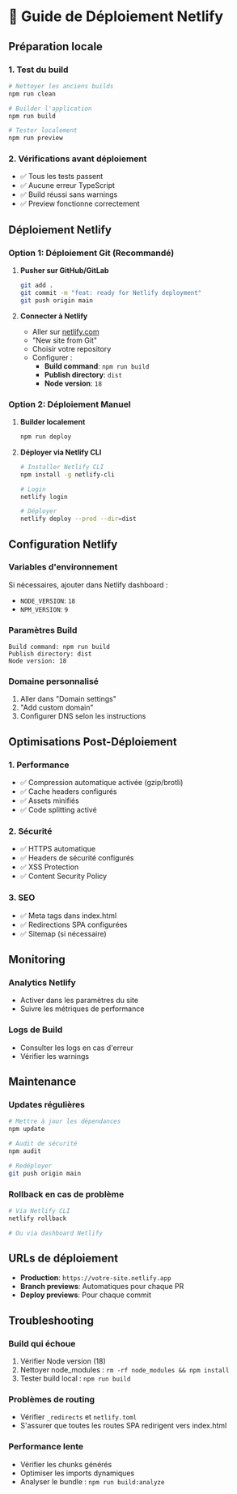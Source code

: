 # 🚀 Guide de Déploiement Netlify

## Préparation locale

### 1. Test du build
```bash
# Nettoyer les anciens builds
npm run clean

# Builder l'application
npm run build

# Tester localement
npm run preview
```

### 2. Vérifications avant déploiement
- ✅ Tous les tests passent
- ✅ Aucune erreur TypeScript
- ✅ Build réussi sans warnings
- ✅ Preview fonctionne correctement

## Déploiement Netlify

### Option 1: Déploiement Git (Recommandé)

1. **Pusher sur GitHub/GitLab**
   ```bash
   git add .
   git commit -m "feat: ready for Netlify deployment"
   git push origin main
   ```

2. **Connecter à Netlify**
   - Aller sur [netlify.com](https://netlify.com)
   - "New site from Git"
   - Choisir votre repository
   - Configurer :
     - **Build command**: `npm run build`
     - **Publish directory**: `dist`
     - **Node version**: `18`

### Option 2: Déploiement Manuel

1. **Builder localement**
   ```bash
   npm run deploy
   ```

2. **Déployer via Netlify CLI**
   ```bash
   # Installer Netlify CLI
   npm install -g netlify-cli
   
   # Login
   netlify login
   
   # Déployer
   netlify deploy --prod --dir=dist
   ```

## Configuration Netlify

### Variables d'environnement
Si nécessaires, ajouter dans Netlify dashboard :
- `NODE_VERSION`: `18`
- `NPM_VERSION`: `9`

### Paramètres Build
```
Build command: npm run build
Publish directory: dist
Node version: 18
```

### Domaine personnalisé
1. Aller dans "Domain settings"
2. "Add custom domain"
3. Configurer DNS selon les instructions

## Optimisations Post-Déploiement

### 1. Performance
- ✅ Compression automatique activée (gzip/brotli)
- ✅ Cache headers configurés
- ✅ Assets minifiés
- ✅ Code splitting activé

### 2. Sécurité
- ✅ HTTPS automatique
- ✅ Headers de sécurité configurés
- ✅ XSS Protection
- ✅ Content Security Policy

### 3. SEO
- ✅ Meta tags dans index.html
- ✅ Redirections SPA configurées
- ✅ Sitemap (si nécessaire)

## Monitoring

### Analytics Netlify
- Activer dans les paramètres du site
- Suivre les métriques de performance

### Logs de Build
- Consulter les logs en cas d'erreur
- Vérifier les warnings

## Maintenance

### Updates régulières
```bash
# Mettre à jour les dépendances
npm update

# Audit de sécurité
npm audit

# Redéployer
git push origin main
```

### Rollback en cas de problème
```bash
# Via Netlify CLI
netlify rollback

# Ou via dashboard Netlify
```

## URLs de déploiement

- **Production**: `https://votre-site.netlify.app`
- **Branch previews**: Automatiques pour chaque PR
- **Deploy previews**: Pour chaque commit

## Troubleshooting

### Build qui échoue
1. Vérifier Node version (18)
2. Nettoyer node_modules : `rm -rf node_modules && npm install`
3. Tester build local : `npm run build`

### Problèmes de routing
- Vérifier `_redirects` et `netlify.toml`
- S'assurer que toutes les routes SPA redirigent vers index.html

### Performance lente
- Vérifier les chunks générés
- Optimiser les imports dynamiques
- Analyser le bundle : `npm run build:analyze` 